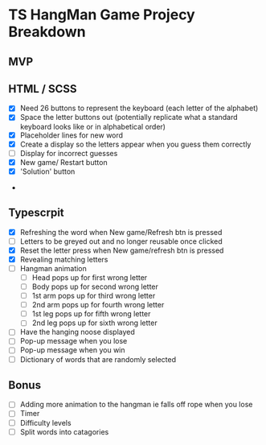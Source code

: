 # TS HangMan Game Projecy Breakdown

## MVP

## HTML / SCSS

-   [x] Need 26 buttons to represent the keyboard (each letter of the alphabet)
-   [x] Space the letter buttons out (potentially replicate what a standard keyboard looks like or in alphabetical order)
-   [x] Placeholder lines for new word
-   [x] Create a display so the letters appear when you guess them correctly
-   [ ] Display for incorrect guesses
-   [x] New game/ Restart button
-   [x] 'Solution' button
-

## Typescrpit

-   [x] Refreshing the word when New game/Refresh btn is pressed
-   [ ] Letters to be greyed out and no longer reusable once clicked
-   [x] Reset the letter press when New game/refresh btn is pressed
-   [x] Revealing matching letters
-   [ ] Hangman animation
    -   [ ] Head pops up for first wrong letter
    -   [ ] Body pops up for second wrong letter
    -   [ ] 1st arm pops up for third wrong letter
    -   [ ] 2nd arm pops up for fourth wrong letter
    -   [ ] 1st leg pops up for fifth wrong letter
    -   [ ] 2nd leg pops up for sixth wrong letter
-   [ ] Have the hanging noose displayed
-   [ ] Pop-up message when you lose
-   [ ] Pop-up message when you win
-   [ ] Dictionary of words that are randomly selected

## Bonus

-   [ ] Adding more animation to the hangman ie falls off rope when you lose
-   [ ] Timer
-   [ ] Difficulty levels
-   [ ] Split words into catagories
